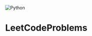 ![Python]([https://img.shields.io/github/commits-since/christopher-pedraza/NAEVYS/latest?color=338f86](https://img.shields.io/badge/Python-3776AB?style=for-the-badge&logo=python&logoColor=white)https://img.shields.io/badge/Python-3776AB?style=for-the-badge&logo=python&logoColor=white)

# LeetCodeProblems
